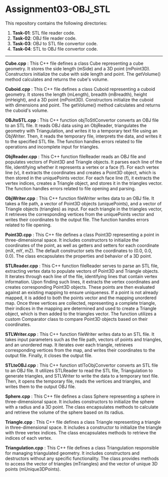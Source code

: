 # Assignment03-OBJ_STL
This repository contains the following directories:

1. **Task-01**: STL file reader code.
2. **Task-02**: OBJ file reader code.
3. **Task-03**: OBJ to STL file convertor code.
4. **Task-04**: STL to OBJ file convertor code.
    
         
<hr></hr>


**Cube.cpp** : 
This C++ file defines a class Cube representing a cube geometry. It stores the side length (mSide) and a 3D point (mPoint3D). Constructors initialize the cube with side length and point. The getVolume() method calculates and returns the cube's volume.

**Cuboid.cpp** :
This C++ file defines a class Cuboid representing a cuboid geometry. It stores the length (mLength), breadth (mBreadth), height (mHeight), and a 3D point (mPoint3D). Constructors initialize the cuboid with dimensions and point. The getVolume() method calculates and returns the cuboid's volume.

**OBJtoSTL.cpp** :
This C++ function objToStlConvertor converts an OBJ file to an STL file. It reads OBJ data using an ObjReader, triangulates the geometry with Triangulation, and writes it to a temporary text file using an ObjWriter. Then, it reads the temporary file, interprets the data, and writes it to the specified STL file. The function handles errors related to file operations and incomplete input for triangles.

**ObjReader.cpp** :
This C++ function fileReader reads an OBJ file and populates vectors of Point3D and Triangle objects. It parses each line of the file, identifying whether it represents a vertex or a face (f). For each vertex line (v), it extracts the coordinates and creates a Point3D object, which is then stored in the uniquePoints vector. For each face line (f), it extracts the vertex indices, creates a Triangle object, and stores it in the triangles vector. The function handles errors related to file opening and parsing.

**ObjWriter.cpp** :
This C++ function fileWriter writes data to an OBJ file. It takes a file path, a vector of Point3D objects (uniquePoints), and a vector of Triangle objects (triangles) as input. For each triangle in the triangles vector, it retrieves the corresponding vertices from the uniquePoints vector and writes their coordinates to the output file. The function handles errors related to file opening.

**Point3D.cpp** :
This C++ file defines a class Point3D representing a point in three-dimensional space. It includes constructors to initialize the coordinates of the point, as well as getters and setters for each coordinate (mX, mY, mZ). The default constructor sets the coordinates to (0.0, 0.0, 0.0). The class encapsulates the properties and behavior of a 3D point.

**STLReader.cpp** :
This C++ function fileReader serves to parse an STL file, extracting vertex data to populate vectors of Point3D and Triangle objects. It iterates through each line of the file, identifying lines that contain vertex information. Upon finding such lines, it extracts the vertex coordinates and creates corresponding Point3D objects. These points are then evaluated against an existing mapping to ensure uniqueness. If a point is not already mapped, it is added to both the points vector and the mapping unordered map. Once three vertices are collected, representing a complete triangle, their indices in the mapping are determined and used to create a Triangle object, which is then added to the triangles vector. The function utilizes a custom Comparator class to compare Point3D objects based on their coordinates.

**STLWriter.cpp** :
This C++ function fileWriter writes data to an STL file. It takes input parameters such as the file path, vectors of points and triangles, and an unordered map. It iterates over each triangle, retrieves corresponding vertices from the map, and writes their coordinates to the output file. Finally, it closes the output file.

**STLtoOBJ.cpp** :
This C++ function stlToObjConvertor converts an STL file to an OBJ file. It utilizes STLReader to read the STL file, Triangulation to generate triangles, and STLWriter to write the data to a temporary text file. Then, it opens the temporary file, reads the vertices and triangles, and writes them to the output OBJ file.

**Sphere.cpp** :
This C++ file defines a class Sphere representing a sphere in three-dimensional space. It includes constructors to initialize the sphere with a radius and a 3D point. The class encapsulates methods to calculate and retrieve the volume of the sphere based on its radius.

**Triangle.cpp** :
This C++ file defines a class Triangle representing a triangle in three-dimensional space. It includes a constructor to initialize the triangle with three vertex indices. The class encapsulates methods to retrieve the indices of each vertex.

**Triangulation.cpp** :
This C++ file defines a class Triangulation responsible for managing triangulated geometry. It includes constructors and destructors without any specific functionality. The class provides methods to access the vector of triangles (mTriangles) and the vector of unique 3D points (mUnique3DPoints).
